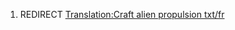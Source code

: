 1.  REDIRECT [Translation:Craft alien propulsion
    txt/fr](Translation:Craft_alien_propulsion_txt/fr "wikilink")